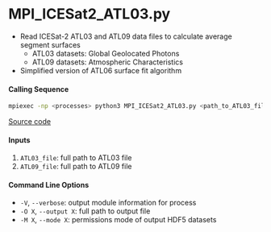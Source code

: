 MPI_ICESat2_ATL03.py
====================

- Read ICESat-2 ATL03 and ATL09 data files to calculate average segment surfaces  
    * ATL03 datasets: Global Geolocated Photons  
    * ATL09 datasets: Atmospheric Characteristics  
- Simplified version of ATL06 surface fit algorithm  

#### Calling Sequence
```bash
mpiexec -np <processes> python3 MPI_ICESat2_ATL03.py <path_to_ATL03_file> <path_to_ATL09_file>
```
[Source code](https://github.com/tsutterley/read-ICESat-2/blob/main/scripts/MPI_ICESat2_ATL03.py)  

#### Inputs
1. `ATL03_file`: full path to ATL03 file  
2. `ATL09_file`: full path to ATL09 file  

#### Command Line Options
- `-V`, `--verbose`: output module information for process  
- `-O X`, `--output X`: full path to output file  
- `-M X`, `--mode X`: permissions mode of output HDF5 datasets  
